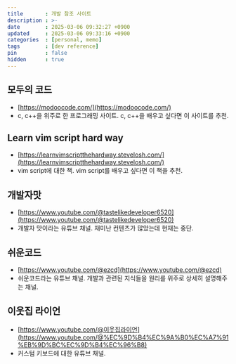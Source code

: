 ```yaml
---
title       : 개발 참조 사이트
description : >-
date        : 2025-03-06 09:32:27 +0900
updated     : 2025-03-06 09:33:16 +0900
categories  : [personal, memo]
tags        : [dev reference]
pin         : false
hidden      : true
---
```


## 모두의 코드
- [https://modoocode.com/](https://modoocode.com/)
- c, c++을 위주로 한 프로그래밍 사이트. c, c++을 배우고 싶다면 이 사이트를 추천.

## Learn vim script hard way
- [https://learnvimscriptthehardway.stevelosh.com/](https://learnvimscriptthehardway.stevelosh.com/)
- vim script에 대한 책. vim script를 배우고 싶다면 이 책을 추천.

## 개발자맛
- [https://www.youtube.com/@tastelikedeveloper6520](https://www.youtube.com/@tastelikedeveloper6520)
- 개발자 맛이라는 유튜브 채널. 재미난 컨텐츠가 많았는데 현재는 중단.

## 쉬운코드
- [https://www.youtube.com/@ezcd](https://www.youtube.com/@ezcd)
- 쉬운코드라는 유튜브 채널. 개발과 관련된 지식들을 원리를 위주로 상세히 설명해주는 채널. 

## 이웃집 라이언
- [https://www.youtube.com/@이웃집라이언](https://www.youtube.com/@%EC%9D%B4%EC%9A%B0%EC%A7%91%EB%9D%BC%EC%9D%B4%EC%96%B8)
- 커스텀 키보드에 대한 유튜브 채널.